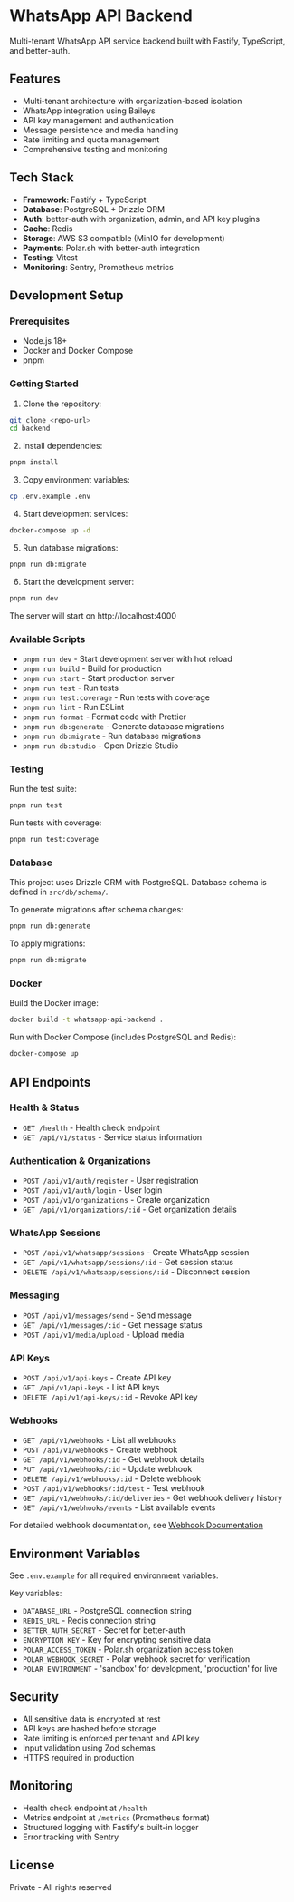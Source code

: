 # WhatsApp API Backend

Multi-tenant WhatsApp API service backend built with Fastify, TypeScript, and better-auth.

## Features

- Multi-tenant architecture with organization-based isolation
- WhatsApp integration using Baileys
- API key management and authentication
- Message persistence and media handling
- Rate limiting and quota management
- Comprehensive testing and monitoring

## Tech Stack

- **Framework**: Fastify + TypeScript
- **Database**: PostgreSQL + Drizzle ORM
- **Auth**: better-auth with organization, admin, and API key plugins
- **Cache**: Redis
- **Storage**: AWS S3 compatible (MinIO for development)
- **Payments**: Polar.sh with better-auth integration
- **Testing**: Vitest
- **Monitoring**: Sentry, Prometheus metrics

## Development Setup

### Prerequisites

- Node.js 18+
- Docker and Docker Compose
- pnpm

### Getting Started

1. Clone the repository:
```bash
git clone <repo-url>
cd backend
```

2. Install dependencies:
```bash
pnpm install
```

3. Copy environment variables:
```bash
cp .env.example .env
```

4. Start development services:
```bash
docker-compose up -d
```

5. Run database migrations:
```bash
pnpm run db:migrate
```

6. Start the development server:
```bash
pnpm run dev
```

The server will start on http://localhost:4000

### Available Scripts

- `pnpm run dev` - Start development server with hot reload
- `pnpm run build` - Build for production
- `pnpm run start` - Start production server
- `pnpm run test` - Run tests
- `pnpm run test:coverage` - Run tests with coverage
- `pnpm run lint` - Run ESLint
- `pnpm run format` - Format code with Prettier
- `pnpm run db:generate` - Generate database migrations
- `pnpm run db:migrate` - Run database migrations
- `pnpm run db:studio` - Open Drizzle Studio

### Testing

Run the test suite:
```bash
pnpm run test
```

Run tests with coverage:
```bash
pnpm run test:coverage
```

### Database

This project uses Drizzle ORM with PostgreSQL. Database schema is defined in `src/db/schema/`.

To generate migrations after schema changes:
```bash
pnpm run db:generate
```

To apply migrations:
```bash
pnpm run db:migrate
```

### Docker

Build the Docker image:
```bash
docker build -t whatsapp-api-backend .
```

Run with Docker Compose (includes PostgreSQL and Redis):
```bash
docker-compose up
```

## API Endpoints

### Health & Status
- `GET /health` - Health check endpoint
- `GET /api/v1/status` - Service status information

### Authentication & Organizations
- `POST /api/v1/auth/register` - User registration
- `POST /api/v1/auth/login` - User login
- `POST /api/v1/organizations` - Create organization
- `GET /api/v1/organizations/:id` - Get organization details

### WhatsApp Sessions
- `POST /api/v1/whatsapp/sessions` - Create WhatsApp session
- `GET /api/v1/whatsapp/sessions/:id` - Get session status
- `DELETE /api/v1/whatsapp/sessions/:id` - Disconnect session

### Messaging
- `POST /api/v1/messages/send` - Send message
- `GET /api/v1/messages/:id` - Get message status
- `POST /api/v1/media/upload` - Upload media

### API Keys
- `POST /api/v1/api-keys` - Create API key
- `GET /api/v1/api-keys` - List API keys
- `DELETE /api/v1/api-keys/:id` - Revoke API key

### Webhooks
- `GET /api/v1/webhooks` - List all webhooks
- `POST /api/v1/webhooks` - Create webhook
- `GET /api/v1/webhooks/:id` - Get webhook details
- `PUT /api/v1/webhooks/:id` - Update webhook
- `DELETE /api/v1/webhooks/:id` - Delete webhook
- `POST /api/v1/webhooks/:id/test` - Test webhook
- `GET /api/v1/webhooks/:id/deliveries` - Get webhook delivery history
- `GET /api/v1/webhooks/events` - List available events

For detailed webhook documentation, see [Webhook Documentation](../docs/api/webhooks.md)

## Environment Variables

See `.env.example` for all required environment variables.

Key variables:
- `DATABASE_URL` - PostgreSQL connection string
- `REDIS_URL` - Redis connection string
- `BETTER_AUTH_SECRET` - Secret for better-auth
- `ENCRYPTION_KEY` - Key for encrypting sensitive data
- `POLAR_ACCESS_TOKEN` - Polar.sh organization access token
- `POLAR_WEBHOOK_SECRET` - Polar webhook secret for verification
- `POLAR_ENVIRONMENT` - 'sandbox' for development, 'production' for live

## Security

- All sensitive data is encrypted at rest
- API keys are hashed before storage
- Rate limiting is enforced per tenant and API key
- Input validation using Zod schemas
- HTTPS required in production

## Monitoring

- Health check endpoint at `/health`
- Metrics endpoint at `/metrics` (Prometheus format)
- Structured logging with Fastify's built-in logger
- Error tracking with Sentry

## License

Private - All rights reserved